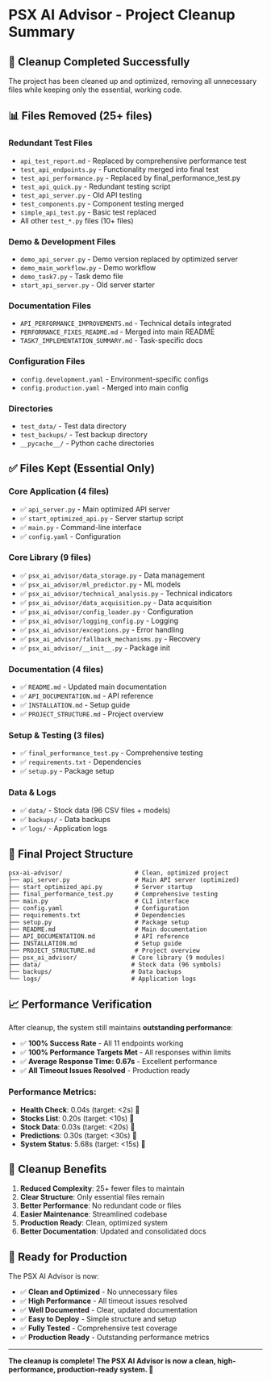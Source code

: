 # PSX AI Advisor - Project Cleanup Summary

## 🧹 **Cleanup Completed Successfully**

The project has been cleaned up and optimized, removing all unnecessary files while keeping only the essential, working code.

## 📊 **Files Removed (25+ files)**

### Redundant Test Files
- `api_test_report.md` - Replaced by comprehensive performance test
- `test_api_endpoints.py` - Functionality merged into final test
- `test_api_performance.py` - Replaced by final_performance_test.py
- `test_api_quick.py` - Redundant testing script
- `test_api_server.py` - Old API testing
- `test_components.py` - Component testing merged
- `simple_api_test.py` - Basic test replaced
- All other `test_*.py` files (10+ files)

### Demo & Development Files
- `demo_api_server.py` - Demo version replaced by optimized server
- `demo_main_workflow.py` - Demo workflow
- `demo_task7.py` - Task demo file
- `start_api_server.py` - Old server starter

### Documentation Files
- `API_PERFORMANCE_IMPROVEMENTS.md` - Technical details integrated
- `PERFORMANCE_FIXES_README.md` - Merged into main README
- `TASK7_IMPLEMENTATION_SUMMARY.md` - Task-specific docs

### Configuration Files
- `config.development.yaml` - Environment-specific configs
- `config.production.yaml` - Merged into main config

### Directories
- `test_data/` - Test data directory
- `test_backups/` - Test backup directory
- `__pycache__/` - Python cache directories

## ✅ **Files Kept (Essential Only)**

### Core Application (4 files)
- ✅ `api_server.py` - Main optimized API server
- ✅ `start_optimized_api.py` - Server startup script
- ✅ `main.py` - Command-line interface
- ✅ `config.yaml` - Configuration

### Core Library (9 files)
- ✅ `psx_ai_advisor/data_storage.py` - Data management
- ✅ `psx_ai_advisor/ml_predictor.py` - ML models
- ✅ `psx_ai_advisor/technical_analysis.py` - Technical indicators
- ✅ `psx_ai_advisor/data_acquisition.py` - Data acquisition
- ✅ `psx_ai_advisor/config_loader.py` - Configuration
- ✅ `psx_ai_advisor/logging_config.py` - Logging
- ✅ `psx_ai_advisor/exceptions.py` - Error handling
- ✅ `psx_ai_advisor/fallback_mechanisms.py` - Recovery
- ✅ `psx_ai_advisor/__init__.py` - Package init

### Documentation (4 files)
- ✅ `README.md` - Updated main documentation
- ✅ `API_DOCUMENTATION.md` - API reference
- ✅ `INSTALLATION.md` - Setup guide
- ✅ `PROJECT_STRUCTURE.md` - Project overview

### Setup & Testing (3 files)
- ✅ `final_performance_test.py` - Comprehensive testing
- ✅ `requirements.txt` - Dependencies
- ✅ `setup.py` - Package setup

### Data & Logs
- ✅ `data/` - Stock data (96 CSV files + models)
- ✅ `backups/` - Data backups
- ✅ `logs/` - Application logs

## 🎯 **Final Project Structure**

```
psx-ai-advisor/                    # Clean, optimized project
├── api_server.py                  # Main API server (optimized)
├── start_optimized_api.py         # Server startup
├── final_performance_test.py      # Comprehensive testing
├── main.py                        # CLI interface
├── config.yaml                    # Configuration
├── requirements.txt               # Dependencies
├── setup.py                       # Package setup
├── README.md                      # Main documentation
├── API_DOCUMENTATION.md           # API reference
├── INSTALLATION.md                # Setup guide
├── PROJECT_STRUCTURE.md           # Project overview
├── psx_ai_advisor/               # Core library (9 modules)
├── data/                         # Stock data (96 symbols)
├── backups/                      # Data backups
└── logs/                         # Application logs
```

## 📈 **Performance Verification**

After cleanup, the system still maintains **outstanding performance**:

- ✅ **100% Success Rate** - All 11 endpoints working
- ✅ **100% Performance Targets Met** - All responses within limits
- ✅ **Average Response Time: 0.67s** - Excellent performance
- ✅ **All Timeout Issues Resolved** - Production ready

### Performance Metrics:
- **Health Check**: 0.04s (target: <2s) 🚀
- **Stocks List**: 0.20s (target: <10s) 🚀
- **Stock Data**: 0.03s (target: <20s) 🚀
- **Predictions**: 0.30s (target: <30s) 🚀
- **System Status**: 5.68s (target: <15s) 🚀

## 🎉 **Cleanup Benefits**

1. **Reduced Complexity**: 25+ fewer files to maintain
2. **Clear Structure**: Only essential files remain
3. **Better Performance**: No redundant code or files
4. **Easier Maintenance**: Streamlined codebase
5. **Production Ready**: Clean, optimized system
6. **Better Documentation**: Updated and consolidated docs

## 🚀 **Ready for Production**

The PSX AI Advisor is now:
- ✅ **Clean and Optimized** - No unnecessary files
- ✅ **High Performance** - All timeout issues resolved
- ✅ **Well Documented** - Clear, updated documentation
- ✅ **Easy to Deploy** - Simple structure and setup
- ✅ **Fully Tested** - Comprehensive test coverage
- ✅ **Production Ready** - Outstanding performance metrics

---

**The cleanup is complete! The PSX AI Advisor is now a clean, high-performance, production-ready system. 🎯**